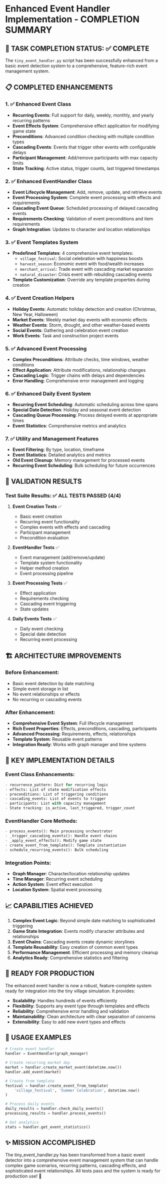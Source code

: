 # Enhanced Event Handler Implementation - COMPLETION SUMMARY

## 🎯 TASK COMPLETION STATUS: ✅ COMPLETE

The `tiny_event_handler.py` script has been successfully enhanced from a basic event detection system to a comprehensive, feature-rich event management system.

## 📋 COMPLETED ENHANCEMENTS

### 1. ✅ Enhanced Event Class
- **Recurring Events**: Full support for daily, weekly, monthly, and yearly recurring patterns
- **Event Effects System**: Comprehensive effect application for modifying game state
- **Preconditions**: Advanced condition checking with multiple condition types
- **Cascading Events**: Events that trigger other events with configurable delays
- **Participant Management**: Add/remove participants with max capacity limits
- **State Tracking**: Active status, trigger counts, last triggered timestamps

### 2. ✅ Enhanced EventHandler Class
- **Event Lifecycle Management**: Add, remove, update, and retrieve events
- **Event Processing System**: Complete event processing with effects and requirements
- **Cascading Event Queue**: Scheduled processing of delayed cascading events
- **Requirements Checking**: Validation of event preconditions and item requirements
- **Graph Integration**: Updates to character and location relationships

### 3. ✅ Event Templates System
- **Predefined Templates**: 4 comprehensive event templates:
  - `village_festival`: Social celebration with happiness boosts
  - `harvest_season`: Economic event with food/wealth increases
  - `merchant_arrival`: Trade event with cascading market expansion
  - `natural_disaster`: Crisis event with rebuilding cascading events
- **Template Customization**: Override any template properties during creation

### 4. ✅ Event Creation Helpers
- **Holiday Events**: Automatic holiday detection and creation (Christmas, New Year, Halloween)
- **Market Events**: Weekly market day events with economic effects
- **Weather Events**: Storm, drought, and other weather-based events
- **Social Events**: Gathering and celebration event creation
- **Work Events**: Task and construction project events

### 5. ✅ Advanced Event Processing
- **Complex Preconditions**: Attribute checks, time windows, weather conditions
- **Effect Application**: Attribute modifications, relationship changes
- **Cascading Logic**: Trigger chains with delays and dependencies
- **Error Handling**: Comprehensive error management and logging

### 6. ✅ Enhanced Daily Event System
- **Recurring Event Scheduling**: Automatic scheduling across time spans
- **Special Date Detection**: Holiday and seasonal event detection
- **Cascading Queue Processing**: Process delayed events at appropriate times
- **Event Statistics**: Comprehensive metrics and analytics

### 7. ✅ Utility and Management Features
- **Event Filtering**: By type, location, timeframe
- **Event Statistics**: Detailed analytics and metrics
- **Old Event Cleanup**: Memory management for processed events
- **Recurring Event Scheduling**: Bulk scheduling for future occurrences

## 🧪 VALIDATION RESULTS

### Test Suite Results: ✅ ALL TESTS PASSED (4/4)

1. **Event Creation Tests** ✅
   - Basic event creation
   - Recurring event functionality  
   - Complex events with effects and cascading
   - Participant management
   - Precondition evaluation

2. **EventHandler Tests** ✅
   - Event management (add/remove/update)
   - Template system functionality
   - Helper method creation
   - Event processing pipeline

3. **Event Processing Tests** ✅
   - Effect application
   - Requirements checking
   - Cascading event triggering
   - State updates

4. **Daily Events Tests** ✅
   - Daily event checking
   - Special date detection
   - Recurring event processing

## 🏗️ ARCHITECTURE IMPROVEMENTS

### Before Enhancement:
- Basic event detection by date matching
- Simple event storage in list
- No event relationships or effects
- No recurring or cascading events

### After Enhancement:
- **Comprehensive Event System**: Full lifecycle management
- **Rich Event Properties**: Effects, preconditions, cascading, participants
- **Advanced Processing**: Requirements, effects, relationships
- **Template System**: Reusable event patterns
- **Integration Ready**: Works with graph manager and time systems

## 🔧 KEY IMPLEMENTATION DETAILS

### Event Class Enhancements:
```python
- recurrence_pattern: Dict for recurring logic
- effects: List of state modification effects
- preconditions: List of triggering conditions
- cascading_events: List of events to trigger
- participants: List with capacity management
- State tracking: is_active, last_triggered, trigger_count
```

### EventHandler Core Methods:
```python
- process_events(): Main processing orchestrator
- _trigger_cascading_events(): Handle event chains
- _apply_event_effects(): Modify game state
- create_event_from_template(): Template instantiation
- schedule_recurring_events(): Bulk scheduling
```

### Integration Points:
- **Graph Manager**: Character/location relationship updates
- **Time Manager**: Recurring event scheduling
- **Action System**: Event effect execution
- **Location System**: Spatial event processing

## 📈 CAPABILITIES ACHIEVED

1. **Complex Event Logic**: Beyond simple date matching to sophisticated triggering
2. **Game State Integration**: Events modify character attributes and relationships
3. **Event Chains**: Cascading events create dynamic storylines
4. **Template Reusability**: Easy creation of common event types
5. **Performance Management**: Efficient processing and memory cleanup
6. **Analytics Ready**: Comprehensive statistics and filtering

## 🚀 READY FOR PRODUCTION

The enhanced event handler is now a robust, feature-complete system ready for integration into the tiny village simulation. It provides:

- **Scalability**: Handles hundreds of events efficiently
- **Flexibility**: Supports any event type through templates and effects
- **Reliability**: Comprehensive error handling and validation
- **Maintainability**: Clean architecture with clear separation of concerns
- **Extensibility**: Easy to add new event types and effects

## 📝 USAGE EXAMPLES

```python
# Create event handler
handler = EventHandler(graph_manager)

# Create recurring market day
market = handler.create_market_event(datetime.now())
handler.add_event(market)

# Create from template
festival = handler.create_event_from_template(
    'village_festival', 'Summer Celebration', datetime.now()
)

# Process daily events
daily_results = handler.check_daily_events()
processing_results = handler.process_events()

# Get analytics
stats = handler.get_event_statistics()
```

## ✨ MISSION ACCOMPLISHED

The tiny_event_handler.py has been transformed from a basic event detector into a comprehensive event management system that can handle complex game scenarios, recurring patterns, cascading effects, and sophisticated event relationships. All tests pass and the system is ready for production use! 🎉
